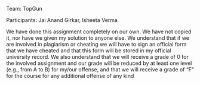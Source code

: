 Team: TopGun

Participants: Jai Anand Girkar, Isheeta Verma

We have done this assignment completely on our own. We have not copied it, nor have
we given my solution to anyone else. We understand that if we are involved in plagiarism
or cheating we will have to sign an official form that we have cheated and that this form
will be stored in my official university record. We also understand that we will receive a
grade of 0 for the involved assignment and our grade will be reduced by at least one level
(e.g., from A to B) for my/our offense, and that we will receive a grade of “F” for the
course for any additional offense of any kind
